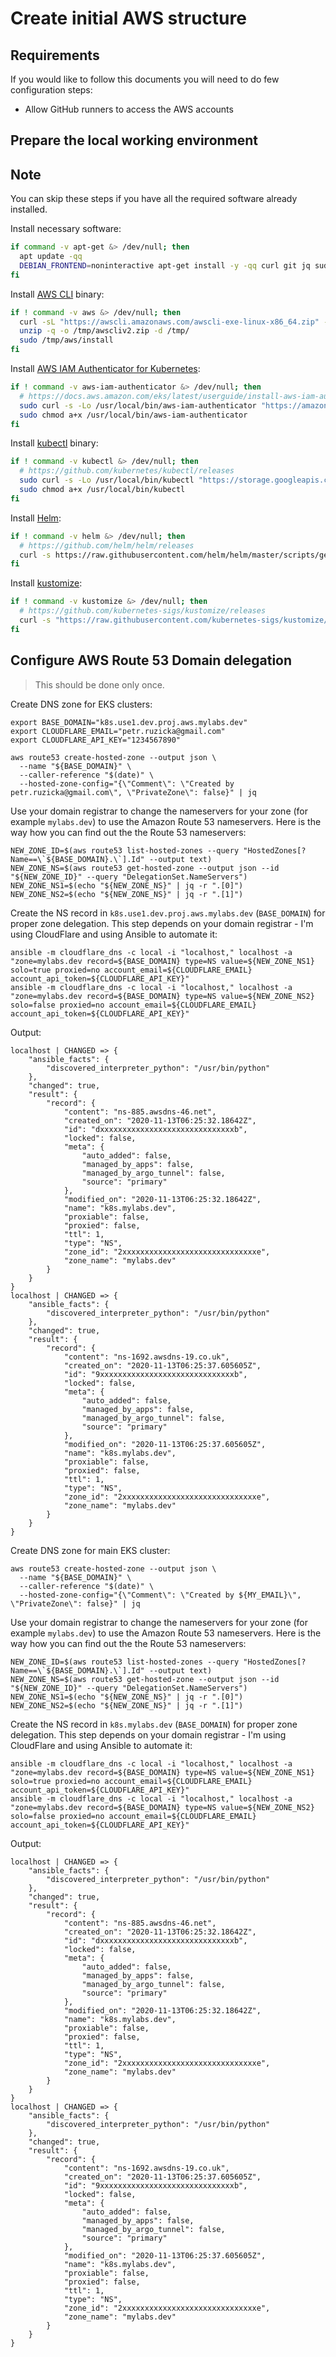 # Create initial AWS structure

<!-- toc -->

## Requirements

If you would like to follow this documents you will need to do few configuration
steps:

* Allow GitHub runners to access the AWS accounts

## Prepare the local working environment

<aside class="note">

<h1>Note</h1>

You can skip these steps if you have all the required software already
installed.

</aside>

Install necessary software:

```bash
if command -v apt-get &> /dev/null; then
  apt update -qq
  DEBIAN_FRONTEND=noninteractive apt-get install -y -qq curl git jq sudo unzip > /dev/null
fi
```

Install [AWS CLI](https://aws.amazon.com/cli/) binary:

```bash
if ! command -v aws &> /dev/null; then
  curl -sL "https://awscli.amazonaws.com/awscli-exe-linux-x86_64.zip" -o "/tmp/awscliv2.zip"
  unzip -q -o /tmp/awscliv2.zip -d /tmp/
  sudo /tmp/aws/install
fi
```

Install [AWS IAM Authenticator for Kubernetes](https://github.com/kubernetes-sigs/aws-iam-authenticator):

```bash
if ! command -v aws-iam-authenticator &> /dev/null; then
  # https://docs.aws.amazon.com/eks/latest/userguide/install-aws-iam-authenticator.html
  sudo curl -s -Lo /usr/local/bin/aws-iam-authenticator "https://amazon-eks.s3.us-west-2.amazonaws.com/1.21.2/2021-07-05/bin/$(uname | sed "s/./\L&/g")/amd64/aws-iam-authenticator"
  sudo chmod a+x /usr/local/bin/aws-iam-authenticator
fi
```

Install [kubectl](https://github.com/kubernetes/kubectl) binary:

```bash
if ! command -v kubectl &> /dev/null; then
  # https://github.com/kubernetes/kubectl/releases
  sudo curl -s -Lo /usr/local/bin/kubectl "https://storage.googleapis.com/kubernetes-release/release/v1.21.7/bin/$(uname | sed "s/./\L&/g" )/amd64/kubectl"
  sudo chmod a+x /usr/local/bin/kubectl
fi
```

Install [Helm](https://helm.sh/):

```bash
if ! command -v helm &> /dev/null; then
  # https://github.com/helm/helm/releases
  curl -s https://raw.githubusercontent.com/helm/helm/master/scripts/get | bash -s -- --version v3.7.1
fi
```

Install [kustomize](https://kustomize.io/):

```bash
if ! command -v kustomize &> /dev/null; then
  # https://github.com/kubernetes-sigs/kustomize/releases
  curl -s "https://raw.githubusercontent.com/kubernetes-sigs/kustomize/master/hack/install_kustomize.sh" | sudo bash -s 4.4.1 /usr/local/bin/
fi
```

## Configure AWS Route 53 Domain delegation

> This should be done only once.

Create DNS zone for EKS clusters:

```shell
export BASE_DOMAIN="k8s.use1.dev.proj.aws.mylabs.dev"
export CLOUDFLARE_EMAIL="petr.ruzicka@gmail.com"
export CLOUDFLARE_API_KEY="1234567890"

aws route53 create-hosted-zone --output json \
  --name "${BASE_DOMAIN}" \
  --caller-reference "$(date)" \
  --hosted-zone-config="{\"Comment\": \"Created by petr.ruzicka@gmail.com\", \"PrivateZone\": false}" | jq
```

Use your domain registrar to change the nameservers for your zone (for example
`mylabs.dev`) to use the Amazon Route 53 nameservers. Here is the way how you
can find out the the Route 53 nameservers:

```shell
NEW_ZONE_ID=$(aws route53 list-hosted-zones --query "HostedZones[?Name==\`${BASE_DOMAIN}.\`].Id" --output text)
NEW_ZONE_NS=$(aws route53 get-hosted-zone --output json --id "${NEW_ZONE_ID}" --query "DelegationSet.NameServers")
NEW_ZONE_NS1=$(echo "${NEW_ZONE_NS}" | jq -r ".[0]")
NEW_ZONE_NS2=$(echo "${NEW_ZONE_NS}" | jq -r ".[1]")
```

Create the NS record in `k8s.use1.dev.proj.aws.mylabs.dev` (`BASE_DOMAIN`) for
proper zone delegation. This step depends on your domain registrar - I'm using
CloudFlare and using Ansible to automate it:

```shell
ansible -m cloudflare_dns -c local -i "localhost," localhost -a "zone=mylabs.dev record=${BASE_DOMAIN} type=NS value=${NEW_ZONE_NS1} solo=true proxied=no account_email=${CLOUDFLARE_EMAIL} account_api_token=${CLOUDFLARE_API_KEY}"
ansible -m cloudflare_dns -c local -i "localhost," localhost -a "zone=mylabs.dev record=${BASE_DOMAIN} type=NS value=${NEW_ZONE_NS2} solo=false proxied=no account_email=${CLOUDFLARE_EMAIL} account_api_token=${CLOUDFLARE_API_KEY}"
```

Output:

```text
localhost | CHANGED => {
    "ansible_facts": {
        "discovered_interpreter_python": "/usr/bin/python"
    },
    "changed": true,
    "result": {
        "record": {
            "content": "ns-885.awsdns-46.net",
            "created_on": "2020-11-13T06:25:32.18642Z",
            "id": "dxxxxxxxxxxxxxxxxxxxxxxxxxxxxxxb",
            "locked": false,
            "meta": {
                "auto_added": false,
                "managed_by_apps": false,
                "managed_by_argo_tunnel": false,
                "source": "primary"
            },
            "modified_on": "2020-11-13T06:25:32.18642Z",
            "name": "k8s.mylabs.dev",
            "proxiable": false,
            "proxied": false,
            "ttl": 1,
            "type": "NS",
            "zone_id": "2xxxxxxxxxxxxxxxxxxxxxxxxxxxxxxe",
            "zone_name": "mylabs.dev"
        }
    }
}
localhost | CHANGED => {
    "ansible_facts": {
        "discovered_interpreter_python": "/usr/bin/python"
    },
    "changed": true,
    "result": {
        "record": {
            "content": "ns-1692.awsdns-19.co.uk",
            "created_on": "2020-11-13T06:25:37.605605Z",
            "id": "9xxxxxxxxxxxxxxxxxxxxxxxxxxxxxxb",
            "locked": false,
            "meta": {
                "auto_added": false,
                "managed_by_apps": false,
                "managed_by_argo_tunnel": false,
                "source": "primary"
            },
            "modified_on": "2020-11-13T06:25:37.605605Z",
            "name": "k8s.mylabs.dev",
            "proxiable": false,
            "proxied": false,
            "ttl": 1,
            "type": "NS",
            "zone_id": "2xxxxxxxxxxxxxxxxxxxxxxxxxxxxxxe",
            "zone_name": "mylabs.dev"
        }
    }
}
```

Create DNS zone for main EKS cluster:

```shell
aws route53 create-hosted-zone --output json \
  --name "${BASE_DOMAIN}" \
  --caller-reference "$(date)" \
  --hosted-zone-config="{\"Comment\": \"Created by ${MY_EMAIL}\", \"PrivateZone\": false}" | jq
```

Use your domain registrar to change the nameservers for your zone (for example
`mylabs.dev`) to use the Amazon Route 53 nameservers. Here is the way how you
can find out the the Route 53 nameservers:

```shell
NEW_ZONE_ID=$(aws route53 list-hosted-zones --query "HostedZones[?Name==\`${BASE_DOMAIN}.\`].Id" --output text)
NEW_ZONE_NS=$(aws route53 get-hosted-zone --output json --id "${NEW_ZONE_ID}" --query "DelegationSet.NameServers")
NEW_ZONE_NS1=$(echo "${NEW_ZONE_NS}" | jq -r ".[0]")
NEW_ZONE_NS2=$(echo "${NEW_ZONE_NS}" | jq -r ".[1]")
```

Create the NS record in `k8s.mylabs.dev` (`BASE_DOMAIN`) for proper zone
delegation. This step depends on your domain registrar - I'm using CloudFlare
and using Ansible to automate it:

```shell
ansible -m cloudflare_dns -c local -i "localhost," localhost -a "zone=mylabs.dev record=${BASE_DOMAIN} type=NS value=${NEW_ZONE_NS1} solo=true proxied=no account_email=${CLOUDFLARE_EMAIL} account_api_token=${CLOUDFLARE_API_KEY}"
ansible -m cloudflare_dns -c local -i "localhost," localhost -a "zone=mylabs.dev record=${BASE_DOMAIN} type=NS value=${NEW_ZONE_NS2} solo=false proxied=no account_email=${CLOUDFLARE_EMAIL} account_api_token=${CLOUDFLARE_API_KEY}"
```

Output:

```text
localhost | CHANGED => {
    "ansible_facts": {
        "discovered_interpreter_python": "/usr/bin/python"
    },
    "changed": true,
    "result": {
        "record": {
            "content": "ns-885.awsdns-46.net",
            "created_on": "2020-11-13T06:25:32.18642Z",
            "id": "dxxxxxxxxxxxxxxxxxxxxxxxxxxxxxxb",
            "locked": false,
            "meta": {
                "auto_added": false,
                "managed_by_apps": false,
                "managed_by_argo_tunnel": false,
                "source": "primary"
            },
            "modified_on": "2020-11-13T06:25:32.18642Z",
            "name": "k8s.mylabs.dev",
            "proxiable": false,
            "proxied": false,
            "ttl": 1,
            "type": "NS",
            "zone_id": "2xxxxxxxxxxxxxxxxxxxxxxxxxxxxxxe",
            "zone_name": "mylabs.dev"
        }
    }
}
localhost | CHANGED => {
    "ansible_facts": {
        "discovered_interpreter_python": "/usr/bin/python"
    },
    "changed": true,
    "result": {
        "record": {
            "content": "ns-1692.awsdns-19.co.uk",
            "created_on": "2020-11-13T06:25:37.605605Z",
            "id": "9xxxxxxxxxxxxxxxxxxxxxxxxxxxxxxb",
            "locked": false,
            "meta": {
                "auto_added": false,
                "managed_by_apps": false,
                "managed_by_argo_tunnel": false,
                "source": "primary"
            },
            "modified_on": "2020-11-13T06:25:37.605605Z",
            "name": "k8s.mylabs.dev",
            "proxiable": false,
            "proxied": false,
            "ttl": 1,
            "type": "NS",
            "zone_id": "2xxxxxxxxxxxxxxxxxxxxxxxxxxxxxxe",
            "zone_name": "mylabs.dev"
        }
    }
}
```
